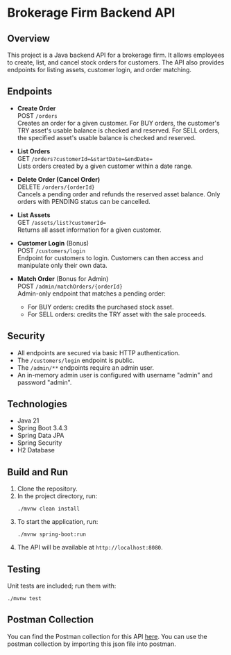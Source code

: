 # Brokerage Firm Backend API

## Overview
This project is a Java backend API for a brokerage firm. It allows employees to create, list, and cancel stock orders for customers. The API also provides endpoints for listing assets, customer login, and order matching.

## Endpoints

- **Create Order**  
  POST `/orders`  
  Creates an order for a given customer. For BUY orders, the customer's TRY asset's usable balance is checked and reserved. For SELL orders, the specified asset's usable balance is checked and reserved.

- **List Orders**  
  GET `/orders?customerId=&startDate=&endDate=`  
  Lists orders created by a given customer within a date range.

- **Delete Order (Cancel Order)**  
  DELETE `/orders/{orderId}`  
  Cancels a pending order and refunds the reserved asset balance. Only orders with PENDING status can be cancelled.

- **List Assets**  
  GET `/assets/list?customerId=`  
  Returns all asset information for a given customer.

- **Customer Login** (Bonus)  
  POST `/customers/login`  
  Endpoint for customers to login. Customers can then access and manipulate only their own data.

- **Match Order** (Bonus for Admin)  
  POST `/admin/matchOrders/{orderId}`  
  Admin-only endpoint that matches a pending order:
    - For BUY orders: credits the purchased stock asset.
    - For SELL orders: credits the TRY asset with the sale proceeds.

## Security
- All endpoints are secured via basic HTTP authentication.
- The `/customers/login` endpoint is public.
- The `/admin/**` endpoints require an admin user.
- An in-memory admin user is configured with username "admin" and password "admin".

## Technologies
- Java 21
- Spring Boot 3.4.3
- Spring Data JPA
- Spring Security
- H2 Database

## Build and Run
1. Clone the repository.
2. In the project directory, run:
   ```
   ./mvnw clean install
   ```
3. To start the application, run:
   ```
   ./mvnw spring-boot:run
   ```
4. The API will be available at `http://localhost:8080`.

## Testing
Unit tests are included; run them with:
```
./mvnw test
```

## Postman Collection
You can find the Postman collection for this API [here](postman_collection.json). You can use the postman collection by importing this json file into postman.
